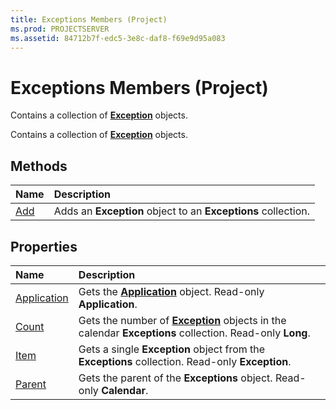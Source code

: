 ```yaml
---
title: Exceptions Members (Project)
ms.prod: PROJECTSERVER
ms.assetid: 84712b7f-edc5-3e8c-daf8-f69e9d95a083
---
```



# Exceptions Members (Project)
 Contains a collection of **[Exception](exception-object-project.md)** objects.

 Contains a collection of **[Exception](exception-object-project.md)** objects.


## Methods



|**Name**|**Description**|
|:-----|:-----|
|[Add](exceptions-add-method-project.md)|Adds an  **Exception** object to an **Exceptions** collection.|

## Properties



|**Name**|**Description**|
|:-----|:-----|
|[Application](exceptions-application-property-project.md)|Gets the  **[Application](application-object-project.md)** object. Read-only **Application**.|
|[Count](exceptions-count-property-project.md)|Gets the number of  **[Exception](exceptions-object-project.md)** objects in the calendar **Exceptions** collection. Read-only **Long**.|
|[Item](exceptions-item-property-project.md)|Gets a single  **Exception** object from the **Exceptions** collection. Read-only **Exception**.|
|[Parent](exceptions-parent-property-project.md)|Gets the parent of the  **Exceptions** object. Read-only **Calendar**.|

